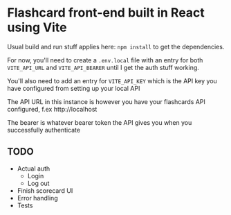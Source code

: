 # Flashcard front-end built in React using Vite

Usual build and run stuff applies here: `npm install` to get the dependencies.

For now, you'll need to create a `.env.local` file with an entry for both `VITE_API_URL` and `VITE_API_BEARER` until I get the auth stuff working.

You'll also need to add an entry for `VITE_API_KEY` which is the API key you have configured from setting up your local API

The API URL in this instance is however you have your flashcards API configured, f.ex http://localhost

The bearer is whatever bearer token the API gives you when you successfully authenticate

## TODO
- Actual auth
  - Login
  - Log out
- Finish scorecard UI
- Error handling
- Tests
